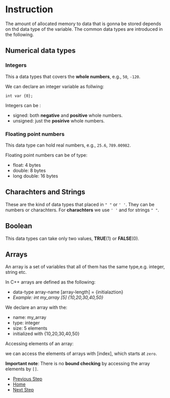 # Instruction

The amount of allocated memory to data that is gonna be stored depends on thd data type of the variable. The common data types are introduced in the following.
## Numerical data types

### Integers

This a data types that covers the **whole numbers**, e.g., `50`, `-120`.

We can declare an integer variable as follwing:
```
int var {0};
```
Integers can be :
- signed: both **negative** and **positive** whole numbers.
- unsigned: just the **posirive** whole numbers.

### Floating point numbers

This data type can hold real numbers, e.g., `25.6`, `789.00982`.

Floating  point numbers can be of type:
- float: 4 bytes
- double: 8 bytes
- long double: 16 bytes

## Charachters and Strings

These are the kind of data types that placed in `" "` or `' '`. They can be numbers or charachters. For **charachters** we use `' '` and for strings `" "`.

## Boolean

This data types can take only two values, **TRUE**(1) or **FALSE**(0).

## Arrays

An array is a set of variables that all of them has the same type,e.g. integer, string etc.

In C++ arrays are defined as the following:

* data-type array-name [array-length] = {initialaztion}
* _Example: int my_array [5] {10,20,30,40,50}_


We declare an array with the:
* name: my_array
* type: integer
* size: 5 elements
* initialized with {10,20,30,40,50}

Accessing elements of an array:

we can access the elements of arrays with [index], which starts at `zero`.

**Important note**: There is no **bound checking** by accessing the array elements by `[]`.


- [Previous Step](https://github.com/Mahdi-Javadi/Learn-cPlusPlus-efficiently/tree/master/Day6)
- [Home](https://github.com/Mahdi-Javadi/Learn-cPlusPlus-efficiently)
- [Next Step](https://github.com/Mahdi-Javadi/Learn-cPlusPlus-efficiently/tree/master/Day8)
